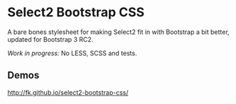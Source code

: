 # Select2 Bootstrap CSS

A bare bones stylesheet for making Select2 fit in with Bootstrap a bit better, updated for Bootstrap 3 RC2.

*Work in progress:* No LESS, SCSS and tests.

## Demos

http://fk.github.io/select2-bootstrap-css/
